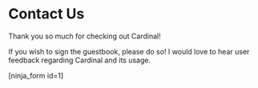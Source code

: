 Contact Us
==========

Thank you so much for checking out Cardinal!

If you wish to sign the guestbook, please do so! I would love to hear
user feedback regarding Cardinal and its usage.

[ninja\_form id=1]
